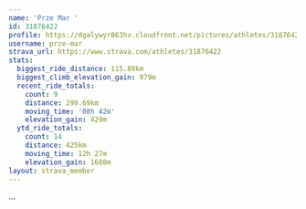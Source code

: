 ```yaml
---
name: 'Prze Mar '
id: 31876422
profile: https://dgalywyr863hv.cloudfront.net/pictures/athletes/31876422/22548952/3/large.jpg
username: prze-mar
strava_url: https://www.strava.com/athletes/31876422
stats:
  biggest_ride_distance: 115.89km
  biggest_climb_elevation_gain: 979m
  recent_ride_totals:
    count: 9
    distance: 299.69km
    moving_time: '08h 42m'
    elevation_gain: 429m
  ytd_ride_totals:
    count: 14
    distance: 425km
    moving_time: 12h 27m
    elevation_gain: 1608m
layout: strava_member
--- 
```

...
